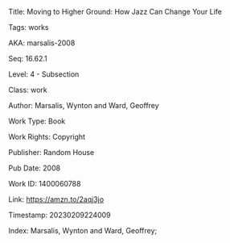 Title:  Moving to Higher Ground: How Jazz Can Change Your Life

Tags:   works

AKA:    marsalis-2008

Seq:    16.62.1

Level:  4 - Subsection

Class:  work

Author: Marsalis, Wynton and Ward, Geoffrey

Work Type: Book

Work Rights: Copyright

Publisher: Random House

Pub Date: 2008

Work ID: 1400060788

Link:   https://amzn.to/2aqj3jo

Timestamp: 20230209224009

Index:  Marsalis, Wynton and Ward, Geoffrey; 
